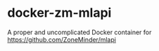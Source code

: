 # docker-zm-mlapi
A proper and uncomplicated Docker container for https://github.com/ZoneMinder/mlapi
